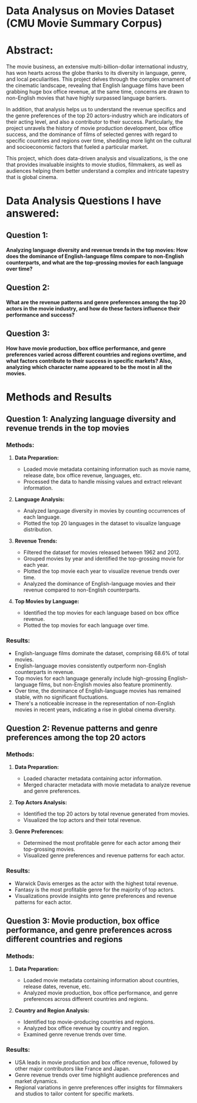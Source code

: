 # Data Analysus on Movies Dataset (CMU Movie Summary Corpus)

# Abstract:

The movie business, an extensive multi-billion-dollar international industry, has won hearts across the globe thanks to its diversity in language, genre, and local peculiarities. This project delves through the complex ornament of the cinematic landscape, revealing that English language films have been grabbing huge box office revenue, at the same time, concerns are drawn to non-English movies that have highly surpassed language barriers. 
 
In addition, that analysis helps us to understand the revenue specifics and the genre preferences of the top 20 actors-industry which are indicators of their acting level, and also a contributor to their success. Particularly, the project unravels the history of movie production development, box office success, and the dominance of films of selected genres with regard to specific countries and regions over time, shedding more light on the cultural and socioeconomic factors that fueled a particular market. 
 
This project, which does data-driven analysis and visualizations, is the one that provides invaluable insights to movie studios, filmmakers, as well as audiences helping them better understand a complex and intricate tapestry that is global cinema. 


# Data Analysis Questions I have answered:

## Question 1: 

#### Analyzing language diversity and revenue trends in the top movies: How does the dominance of English-language films compare to non-English counterparts, and what are the top-grossing movies for each language over time? 

## Question 2: 

#### What are the revenue patterns and genre preferences among the top 20 actors in the movie industry, and how do these factors influence their performance and success?

## Question 3: 

#### How have movie production, box office performance, and genre preferences varied across different countries and regions overtime, and what factors contribute to their success in specific markets? Also, analyzing which character name appeared to be the most in all the movies.


# Methods and Results

## Question 1: Analyzing language diversity and revenue trends in the top movies

### Methods:
1. **Data Preparation:**
   - Loaded movie metadata containing information such as movie name, release date, box office revenue, languages, etc.
   - Processed the data to handle missing values and extract relevant information.

2. **Language Analysis:**
   - Analyzed language diversity in movies by counting occurrences of each language.
   - Plotted the top 20 languages in the dataset to visualize language distribution.

3. **Revenue Trends:**
   - Filtered the dataset for movies released between 1962 and 2012.
   - Grouped movies by year and identified the top-grossing movie for each year.
   - Plotted the top movie each year to visualize revenue trends over time.
   - Analyzed the dominance of English-language movies and their revenue compared to non-English counterparts.

4. **Top Movies by Language:**
   - Identified the top movies for each language based on box office revenue.
   - Plotted the top movies for each language over time.

### Results:
- English-language films dominate the dataset, comprising 68.6% of total movies.
- English-language movies consistently outperform non-English counterparts in revenue.
- Top movies for each language generally include high-grossing English-language films, but non-English movies also feature prominently.
- Over time, the dominance of English-language movies has remained stable, with no significant fluctuations.
- There's a noticeable increase in the representation of non-English movies in recent years, indicating a rise in global cinema diversity.

## Question 2: Revenue patterns and genre preferences among the top 20 actors

### Methods:
1. **Data Preparation:**
   - Loaded character metadata containing actor information.
   - Merged character metadata with movie metadata to analyze revenue and genre preferences.

2. **Top Actors Analysis:**
   - Identified the top 20 actors by total revenue generated from movies.
   - Visualized the top actors and their total revenue.

3. **Genre Preferences:**
   - Determined the most profitable genre for each actor among their top-grossing movies.
   - Visualized genre preferences and revenue patterns for each actor.

### Results:
- Warwick Davis emerges as the actor with the highest total revenue.
- Fantasy is the most profitable genre for the majority of top actors.
- Visualizations provide insights into genre preferences and revenue patterns for each actor.

## Question 3: Movie production, box office performance, and genre preferences across different countries and regions

### Methods:
1. **Data Preparation:**
   - Loaded movie metadata containing information about countries, release dates, revenue, etc.
   - Analyzed movie production, box office performance, and genre preferences across different countries and regions.

2. **Country and Region Analysis:**
   - Identified top movie-producing countries and regions.
   - Analyzed box office revenue by country and region.
   - Examined genre revenue trends over time.

### Results:
- USA leads in movie production and box office revenue, followed by other major contributors like France and Japan.
- Genre revenue trends over time highlight audience preferences and market dynamics.
- Regional variations in genre preferences offer insights for filmmakers and studios to tailor content for specific markets.
